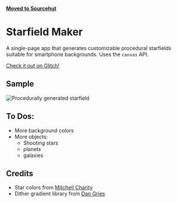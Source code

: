 **[Moved to Sourcehut](https://git.sr.ht/~noelle/starfield-maker)**

# Starfield Maker

A single-page app that generates customizable procedural starfields suitable for smartphone backgrounds. Uses the `canvas` API.

[Check it out on Glitch!](https://starfield-maker.glitch.me/)

## Sample
![Procedurally generated starfield](https://cdn.glitch.com/0f64e142-2ddb-4743-a86c-3280669f4a78%2Fdownload%20(3).png?1513448492489)

## To Dos:
* More background colors
* More objects:
  * Shooting stars
  * planets
  * galaxies

## Credits
* Star colors from [Mitchell Charity](http://www.vendian.org/mncharity/dir3/starcolor/)
* Dither gradient library from [Dan Gries](http://rectangleworld.com/blog/archives/713)
